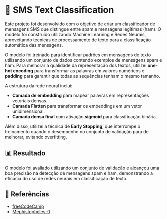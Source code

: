 # 📩 SMS Text Classification

Este projeto foi desenvolvido com o objetivo de criar um classificador de mensagens SMS que distingue entre spam e mensagens legítimas (ham). O modelo foi construído utilizando Machine Learning e Redes Neurais, aproveitando técnicas de processamento de texto para a classificação automática das mensagens.

O modelo foi treinado para identificar padrões em mensagens de texto utilizando um conjunto de dados contendo exemplos de mensagens spam e ham. Para melhorar a qualidade da representação dos textos, utilizei **one-hot encoding** para transformar as palavras em valores numéricos e **padding** para garantir que todas as sequências tenham o mesmo tamanho.

A estrutura da rede neural inclui:
- **Camada de embedding** para mapear palavras em representações vetoriais densas.
- **Camada Flatten** para transformar os embeddings em um vetor unidimensional.
- **Camada densa final** com ativação **sigmoid** para classificação binária.

Além disso, utilizei a técnica de **Early Stopping**, que interrompe o treinamento quando o desempenho no conjunto de validação para de melhorar, evitando overfitting.

## 📊 Resultado
O modelo foi avaliado utilizando um conjunto de validação e alcançou uma boa precisão na detecção de mensagens spam e ham, demonstrando a eficácia do uso de redes neurais em classificação de texto.

## 📄 Referências
- [freeCodeCamp](https://github.com/freeCodeCamp)  
- [Mephistopheles-0](https://github.com/Mephistopheles-0)

